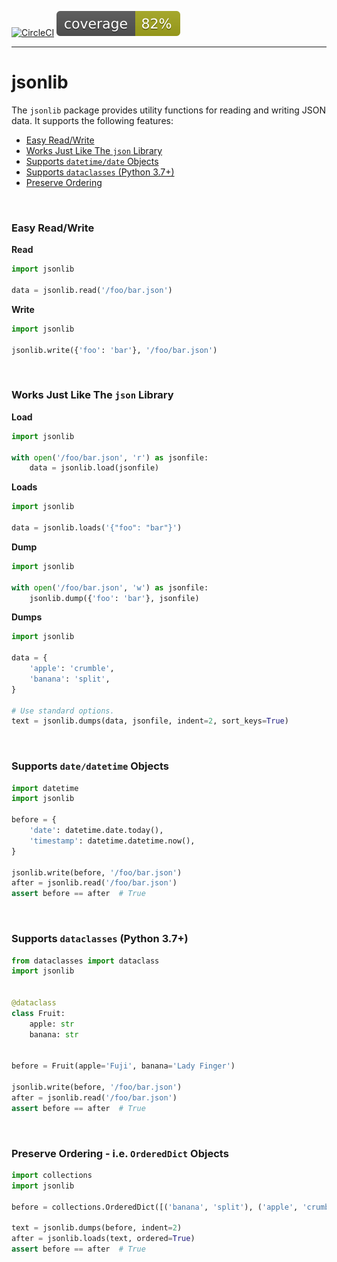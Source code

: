 
[![CircleCI](https://circleci.com/gh/ylathouris/jsonlib.svg?style=shield)](https://circleci.com/gh/ylathouris/jsonlib)  ![Coverage](coverage.svg)

---

# jsonlib

The `jsonlib` package provides utility functions for reading and writing JSON data. It supports the following features:

* [Easy Read/Write](#readwrite)
* [Works Just Like The `json` Library](#json)
* [Supports `datetime/date` Objects](#datetime)
* [Supports `dataclasses` (Python 3.7+)](#dataclass)
* [Preserve Ordering](#ordereddict)

</br>

### <a name="readwrite"></a>Easy Read/Write

**Read**

```python
import jsonlib

data = jsonlib.read('/foo/bar.json')
```

**Write**

```python
import jsonlib

jsonlib.write({'foo': 'bar'}, '/foo/bar.json')
```

</br>


### <a name="json"></a>Works Just Like The `json` Library

**Load**

```python
import jsonlib

with open('/foo/bar.json', 'r') as jsonfile:
    data = jsonlib.load(jsonfile)
```

**Loads**

```python
import jsonlib

data = jsonlib.loads('{"foo": "bar"}')
```

**Dump**

```python
import jsonlib

with open('/foo/bar.json', 'w') as jsonfile:
    jsonlib.dump({'foo': 'bar'}, jsonfile)
```

**Dumps**

```python
import jsonlib

data = {
    'apple': 'crumble',
    'banana': 'split',
}

# Use standard options.
text = jsonlib.dumps(data, jsonfile, indent=2, sort_keys=True)
```

</br>


### <a name="datetime"></a>Supports `date/datetime` Objects


```python
import datetime
import jsonlib

before = {
    'date': datetime.date.today(),
    'timestamp': datetime.datetime.now(),
}

jsonlib.write(before, '/foo/bar.json')
after = jsonlib.read('/foo/bar.json')
assert before == after  # True
```

</br>


### <a name="dataclasses"></a>Supports `dataclasses` (Python 3.7+)

```python
from dataclasses import dataclass
import jsonlib


@dataclass
class Fruit:
    apple: str
    banana: str


before = Fruit(apple='Fuji', banana='Lady Finger')

jsonlib.write(before, '/foo/bar.json')
after = jsonlib.read('/foo/bar.json')
assert before == after  # True
```

</br>


### <a name="ordereddict"></a>Preserve Ordering - i.e. `OrderedDict` Objects

```python
import collections
import jsonlib

before = collections.OrderedDict([('banana', 'split'), ('apple', 'crumble')])

text = jsonlib.dumps(before, indent=2)
after = jsonlib.loads(text, ordered=True)
assert before == after  # True
```

